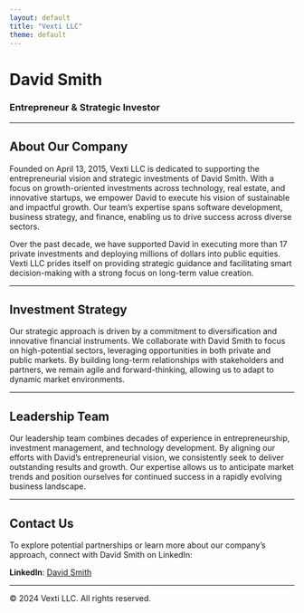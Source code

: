 ```yaml
---
layout: default
title: "Vexti LLC"
theme: default
---
```


# David Smith

### Entrepreneur & Strategic Investor

---

## About Our Company

Founded on April 13, 2015, Vexti LLC is dedicated to supporting the entrepreneurial vision and strategic investments of David Smith. With a focus on growth-oriented investments across technology, real estate, and innovative startups, we empower David to execute his vision of sustainable and impactful growth. Our team’s expertise spans software development, business strategy, and finance, enabling us to drive success across diverse sectors.

Over the past decade, we have supported David in executing more than 17 private investments and deploying millions of dollars into public equities. Vexti LLC prides itself on providing strategic guidance and facilitating smart decision-making with a strong focus on long-term value creation.

---

## Investment Strategy

Our strategic approach is driven by a commitment to diversification and innovative financial instruments. We collaborate with David Smith to focus on high-potential sectors, leveraging opportunities in both private and public markets. By building long-term relationships with stakeholders and partners, we remain agile and forward-thinking, allowing us to adapt to dynamic market environments.

---

## Leadership Team

Our leadership team combines decades of experience in entrepreneurship, investment management, and technology development. By aligning our efforts with David’s entrepreneurial vision, we consistently seek to deliver outstanding results and growth. Our expertise allows us to anticipate market trends and position ourselves for continued success in a rapidly evolving business landscape.

---

## Contact Us

To explore potential partnerships or learn more about our company’s approach, connect with David Smith on LinkedIn:

**LinkedIn**: [David Smith](https://www.linkedin.com/in/davidssmith/)

---

<div class="footer">
    &copy; 2024 Vexti LLC. All rights reserved.
</div>

<style>
#header_wrap {
display: none;
}

#footer_wrap {
display: none;
}
</style>
